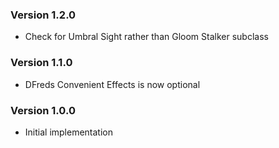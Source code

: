 
### Version 1.2.0
* Check for Umbral Sight rather than Gloom Stalker subclass

### Version 1.1.0
* DFreds Convenient Effects is now optional

### Version 1.0.0
* Initial implementation